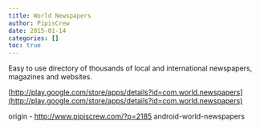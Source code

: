 ```yaml
---
title: World Newspapers
author: PipisCrew
date: 2015-01-14
categories: []
toc: true
---
```


Easy to use directory of thousands of local and international newspapers, magazines and websites.

[http://play.google.com/store/apps/details?id=com.world.newspapers](http://play.google.com/store/apps/details?id=com.world.newspapers)

origin - http://www.pipiscrew.com/?p=2185 android-world-newspapers